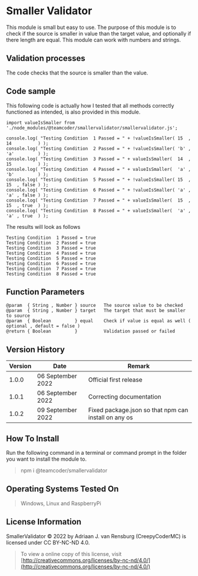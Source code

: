 # Smaller Validator
This module is small but easy to use. The purpose of this module is to check if the source is smaller in value than the target value, and optionally if there length are equal. This module can work with numbers and strings.
## Validation processes
The code checks that the source is smaller than the value.
## Code sample
This following code is actually how I tested that all methods correctly functioned as intended, is also provided in this module.
```
import valueIsSmaller from './node_modules/@teamcoder/smallervalidator/smallervalidator.js';

console.log( "Testing Condition  1 Passed = " + !valueIsSmaller( 15  , 14          ) );
console.log( "Testing Condition  2 Passed = " + !valueIsSmaller( 'b' , 'a'         ) );
console.log( "Testing Condition  3 Passed = " + valueIsSmaller(  14  , 15          ) );
console.log( "Testing Condition  4 Passed = " + valueIsSmaller(  'a' , 'b'         ) );
console.log( "Testing Condition  5 Passed = " + !valueIsSmaller( 15  , 15  , false ) );
console.log( "Testing Condition  6 Passed = " + !valueIsSmaller( 'a' , 'a' , false ) );
console.log( "Testing Condition  7 Passed = " + valueIsSmaller(  15  , 15  , true  ) );
console.log( "Testing Condition  8 Passed = " + valueIsSmaller(  'a' , 'a' , true  ) );
```
The results will look as follows
```
Testing Condition  1 Passed = true
Testing Condition  2 Passed = true
Testing Condition  3 Passed = true
Testing Condition  4 Passed = true
Testing Condition  5 Passed = true
Testing Condition  6 Passed = true
Testing Condition  7 Passed = true
Testing Condition  8 Passed = true
```
## Function Parameters
```
@param  { String , Number } source   The source value to be checked
@param  { String , Number } target   The target that must be smaller to source
@param  { Boolean         } equal    Check if value is equal as well ( optional , default = false )
@return { Boolean         }          Validation passed or failed
```
## Version History
| Version  | Date                   | Remark                                                |
|----------|------------------------|-------------------------------------------------------|
| 1.0.0    | 06 September 2022      | Official first release                                |
| 1.0.1    | 06 September 2022      | Correcting documentation                              |
| 1.0.2    | 09 September 2022      | Fixed package.json so that npm can install on any os  |
## How To Install
Run the following command in a terminal or command prompt in the folder you want to install the module to.
> npm i @teamcoder/smallervalidator
## Operating Systems Tested On
>Windows, Linux and RaspberryPi
## License Information
SmallerValidator © 2022 by Adriaan J. van Rensburg (CreepyCoderMC) is licensed under CC BY-NC-ND 4.0.
> To view a online copy of this license, visit [http://creativecommons.org/licenses/by-nc-nd/4.0/](http://creativecommons.org/licenses/by-nc-nd/4.0/)